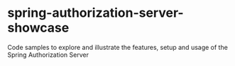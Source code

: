# spring-authorization-server-showcase
Code samples to explore and illustrate the features, setup and usage of the Spring Authorization Server
